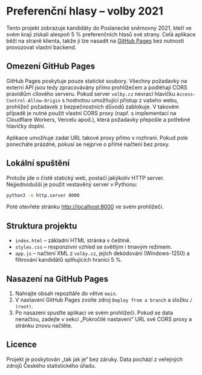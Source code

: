 # Preferenční hlasy – volby 2021

Tento projekt zobrazuje kandidáty do Poslanecké sněmovny 2021, kteří ve svém kraji
získali alespoň 5 % preferenčních hlasů své strany. Celá aplikace běží na straně
klienta, takže ji lze nasadit na [GitHub Pages](https://pages.github.com/)
bez nutnosti provozovat vlastní backend.

## Omezení GitHub Pages

GitHub Pages poskytuje pouze statické soubory. Všechny požadavky na externí API
jsou tedy zpracovávány přímo prohlížečem a podléhají CORS pravidlům cílového
serveru. Pokud server `volby.cz` nevrací hlavičku `Access-Control-Allow-Origin`
s hodnotou umožňující přístup z vašeho webu, prohlížeč požadavek z bezpečnostních
důvodů zablokuje. V takovém případě je nutné použít vlastní CORS proxy (např.
s implementací na Cloudflare Workers, Vercelu apod.), která požadavky přepošle a
potřebné hlavičky doplní.

Aplikace umožňuje zadat URL takové proxy přímo v rozhraní. Pokud pole ponecháte
prázdné, pokusí se nejprve o přímé načtení bez proxy.

## Lokální spuštění

Protože jde o čistě statický web, postačí jakýkoliv HTTP server. Nejjednodušší je
použít vestavěný server v Pythonu:

```bash
python3 -m http.server 8000
```

Poté otevřete stránku [http://localhost:8000](http://localhost:8000) ve svém
prohlížeči.

## Struktura projektu

- `index.html` – základní HTML stránka v češtině.
- `styles.css` – responzivní vzhled se světlým i tmavým režimem.
- `app.js` – načtení XML z `volby.cz`, jejich dekódování (Windows-1250) a
  filtrování kandidátů splňujících hranici 5 %.

## Nasazení na GitHub Pages

1. Nahrajte obsah repozitáře do větve `main`.
2. V nastavení GitHub Pages zvolte zdroj `Deploy from a branch` a složku `/ (root)`.
3. Po nasazení spusťte aplikaci ve svém prohlížeči. Pokud se data nenačtou, zadejte
   v sekci „Pokročilé nastavení“ URL své CORS proxy a stránku znovu načtěte.

## Licence

Projekt je poskytován „tak jak je“ bez záruky. Data pochází z veřejných zdrojů
Českého statistického úřadu.
